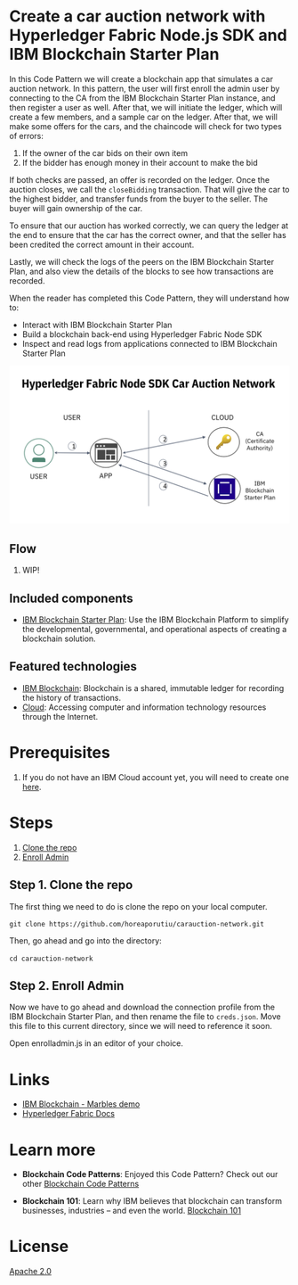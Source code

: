 # Create a car auction network with Hyperledger Fabric Node.js SDK and IBM Blockchain Starter Plan

In this Code Pattern we will create a blockchain app that simulates a car auction network. In this pattern, the user will first enroll the admin user by connecting to the CA from the IBM Blockchain Starter Plan instance, and then register a user as well. After that, we will initiate the ledger, which will create a few members, and a sample car on the ledger. After that, we will make some offers for the cars, and the chaincode will check for two types of errors:

1) If the owner of the car bids on their own item
2) If the bidder has enough money in their account to make the bid

If both checks are passed, an offer is recorded on the ledger. Once the auction closes, we call the `closeBidding` transaction. That will give the car to the highest bidder, and transfer funds from the buyer to the seller. The buyer will gain ownership of the car.

To ensure that our auction has worked correctly, we can query the ledger at the end to ensure that the car has the correct owner, and that the seller has been credited the correct amount in their account.

Lastly, we will check the logs of the peers on the IBM Blockchain Starter Plan, and also view the details of the blocks to see how transactions are recorded.

When the reader has completed this Code Pattern, they will understand how to:

* Interact with IBM Blockchain Starter Plan
* Build a blockchain back-end using Hyperledger Fabric Node SDK
* Inspect and read logs from applications connected to IBM Blockchain Starter Plan

<!--Remember to dump an image in this path-->
![Architecture](/docs/app-architecture.png)

## Flow
1. WIP!

## Included components
* [IBM Blockchain Starter Plan](https://console.bluemix.net/catalog/services/blockchain): Use the IBM Blockchain Platform to simplify the developmental, governmental, and operational aspects of creating a blockchain solution.

## Featured technologies
* [IBM Blockchain](https://www.ibm.com/blockchain): Blockchain is a shared, immutable ledger for recording the history of transactions.
* [Cloud](https://www.ibm.com/developerworks/learn/cloud/): Accessing computer and information technology resources through the Internet.

<!-- ## Watch the Video -->

<!-- [![](docs/youtubePicture.png)](https://www.youtube.com/watch?v=wwNAEvbxd54&list=PLVztKpIRxvQXhHlMQttCfYZrDN8aELnzP&index=1&t=1s) -->
# Prerequisites
1. If you do not have an IBM Cloud account yet, you will need to create one [here](https://ibm.biz/BdjLxy).


# Steps

1. [Clone the repo](#1-clone-the-repo)
2. [Enroll Admin](#2-enroll-admin)


## Step 1. Clone the repo
The first thing we need to do is clone the repo on your local computer.

```
git clone https://github.com/horeaporutiu/carauction-network.git
```
Then, go ahead and go into the directory:

```cd carauction-network```

## Step 2. Enroll Admin 

Now we have to go ahead and download the connection profile from the IBM Blockchain Starter Plan, and then rename the file to `creds.json`. Move this file to this current directory, since we will need to reference it soon.

Open enrolladmin.js in an editor of your choice. 








<!-- [![Deploy to IBM Cloud](https://bluemix.net/deploy/button.png)](https://bluemix.net/deploy?repository=https://github.com/IBM/watson-second-opinion) -->
# Links

* [IBM Blockchain - Marbles demo](https://github.com/IBM-Blockchain/marbles)
* [Hyperledger Fabric Docs](https://hyperledger-fabric.readthedocs.io/en/release-1.2/)


# Learn more

* **Blockchain Code Patterns**: Enjoyed this Code Pattern? Check out our other [Blockchain Code Patterns](https://developer.ibm.com/code/technologies/blockchain/)

* **Blockchain 101**: Learn why IBM believes that blockchain can transform businesses, industries – and even the world. [Blockchain 101](https://developer.ibm.com/code/technologies/blockchain/)

# License
[Apache 2.0](LICENSE)
